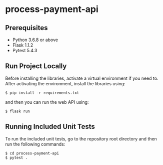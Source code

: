 # process-payment-api

## Prerequisites
- Python 3.6.8 or above
- Flask 1.1.2
- Pytest 5.4.3

## Run Project Locally
Before installing the libraries, activate a virtual environment if you need to.
After activating the environment, install the libraries using:
```shell
$ pip install -r requirements.txt
```
and then you can run the web API using:
```shell
$ flask run
```

## Running Included Unit Tests
To run the included unit tests, go to the repository root directory and then run the following commands:
```shell
$ cd process-payment-api
$ pytest .
```
